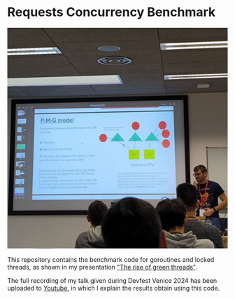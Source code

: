 # Requests Concurrency Benchmark

![Presentation](./presentation.jpg)

This repository contains the benchmark code for goroutines and locked threads, as shown in my presentation ["The rise of green threads"](https://erikpelli.pp.ua/speaker#the-rise-of-green-threads-english).

The full recording of my talk given during Devfest Venice 2024 has been uploaded to [Youtube](https://www.youtube.com/watch?v=AxiZTn0dzaw), in which I explain the results obtain using this code.
